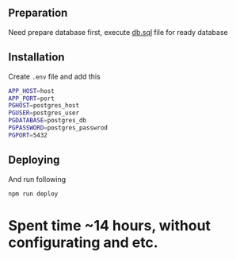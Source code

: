 ## Preparation

Need prepare database first, execute [db.sql](db.sql) file for ready database

## Installation

Create `.env` file and add this

```sh
APP_HOST=host
APP_PORT=port
PGHOST=postgres_host
PGUSER=postgres_user
PGDATABASE=postgres_db
PGPASSWORD=postgres_passwrod
PGPORT=5432
```

## Deploying

And run following

```sh
npm run deploy
```

# Spent time ~14 hours, without configurating and etc.